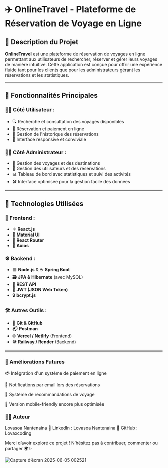 # ✈️ OnlineTravel - Plateforme de Réservation de Voyage en Ligne

## 📝 Description du Projet
**OnlineTravel** est une plateforme de réservation de voyages en ligne permettant aux utilisateurs de rechercher, réserver et gérer leurs voyages de manière intuitive. Cette application est conçue pour offrir une expérience fluide tant pour les clients que pour les administrateurs gérant les réservations et les statistiques.

---

## 🚀 Fonctionnalités Principales

### 🙋‍♂️ Côté Utilisateur :
- 🔍 Recherche et consultation des voyages disponibles  
- 🧾 Réservation et paiement en ligne  
- 📂 Gestion de l'historique des réservations  
- 📱 Interface responsive et conviviale  

### 👨‍💼 Côté Administrateur :
- 🧭 Gestion des voyages et des destinations  
- 👥 Gestion des utilisateurs et des réservations  
- 📊 Tableau de bord avec statistiques et suivi des activités  
- 🛠️ Interface optimisée pour la gestion facile des données  

---

## 🧰 Technologies Utilisées

### 🎨 Frontend :
- ⚛️ **React.js**
- 🧩 **Material UI**
- 🧭 **React Router**
- 🔗 **Axios**

### ⚙️ Backend :
- 🟩 **Node.js** & ☕ **Spring Boot**
- 🗃️ **JPA & Hibernate** (avec MySQL)
- 🧠 **REST API**
- 🔐 **JWT (JSON Web Token)**  
- 🔒 **bcrypt.js**

### 🛠️ Autres Outils :
- 🐙 **Git & GitHub**
- 📬 **Postman**
- 🌐 **Vercel / Netlify** (Frontend)
- 🛠️ **Railway / Render** (Backend)

---


### 🔮 Améliorations Futures
💳 Intégration d'un système de paiement en ligne

📧 Notifications par email lors des réservations

🧭 Système de recommandations de voyage

📱 Version mobile-friendly encore plus optimisée

### 👨‍💻 Auteur
Lovasoa Nantenaina
🔗 LinkedIn : Lovasoa Nantenaina
🐙 GitHub : Lovaxcoding

Merci d’avoir exploré ce projet ! N’hésitez pas à contribuer, commenter ou partager 🌍✨

![Capture d’écran 2025-06-05 002521](https://github.com/user-attachments/assets/ccc6fd60-d5b8-4f28-b029-3ca29775c812)

